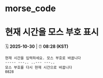 # morse_code
# 현재 시간을 모스 부호 표시
<!-- MORSE_TIME_START -->
🗓️ **2025-10-30** | ⏰ **08:28 (KST)**

```
현재 시간을 입력하세요. 모스 부호로 바꿉니다
----- ---.. ..--- ---..
모스 부호를 다시 현재 시간으로 바꿉니다
0828
```
<!-- MORSE_TIME_END -->
